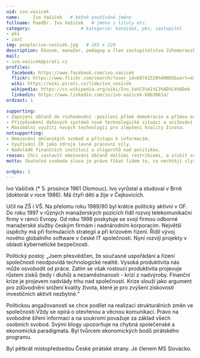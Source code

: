 ```yaml
---
uid: ivo.vasicek
name:     Ivo Vašíček  	# běžně používáné jméno
fullname: PaedDr. Ivo Vašíček  	# jméno s tituly etc.
category:                 	# kategorie: kandidat, pks, zastupitel
- pks
- zast
img: people/ivo-vasicek.jpg   # 165 x 220
description: Ekonom, manažer, pedagog a člen zastupitelstva Jihomoravského kraje     	# kratký popis, max 160 znaků
mail:
- ivo.vasicek@pirati.cz
profiles:
  facebook: https://www.facebook.com/ivo.vasicek
  flickr: https://www.flickr.com/search/?user_id=68741528%40N03&sort=date-taken-desc&view_all=1&text=ivo%20va%C5%A1%C3%AD%C4%8Dek
  wiki: https://wiki.pirati.cz/lide/ivo_vasicek
  wikipedia: https://cs.wikipedia.org/wiki/Ivo_Va%C5%A1%C3%AD%C4%8Dek
  linkedin: https://www.linkedin.com/in/ivo-vasicek-68b3661a/
ordzast: 1

supporting:
- Zapojení občanů do rozhodování -posílení přímé demokracie a přímou odpovědnost politiků.
- Přizpůsobení daňových systémů nové technologické situaci a snižování zdanění práce.
- Maximální využití nových technologií pro zlepšení kvality života.
notsupporting:
- Omezování občanských svobod a přístupu k informacím.
- Využívání ČR jako zdroje levné pracovní síly.
- Nadvládě finančních institucí a oligarchů nad politikou.
reason: Chci zastavit omezování občanů dalšími restrikcemi, a zrušit současná přehnaná omezení a regulace.
motto: Skutečná svoboda slova je právo říkat lidem to, co nechtějí slyšet.

ordpks: 3
---
```


Ivo Vašíček (* 5. prosince 1961 Olomouc). Ivo vyrůstal a studoval v Brně (doktorát v roce 1986). Má čtyři děti a žije v Čejkovicích.

Učil na ZŠ i VŠ. Na přelomu roku 1989/90 byl krátce politicky aktivní v OF. Do roku 1997 v různých manažerských pozicích řídil rozvoj telekomunikační firmy v rámci Evropy. Od roku 1998 poskytuje se svojí firmou odborné manažerské služby českým firmám i nadnárodním korporacím. Největší úspěchy má při formulacích strategií a při krizovém řízení. Řídil vývoj nového globálního software v české IT společnosti. Nyní rozvíjí projekty v oblasti kybernetické bezpečnosti.

Politický postoj: „Jsem přesvědčen, že současné uspořádání a řízení společnosti neodpovídá technologické realitě. Vysoká produktivita nás může osvobodit od práce. Zatím se však rostoucí produktivita projevuje růstem zisků (tedy i dluhů) a nezaměstnanosti - krizí z nadvýroby. Finanční krize je projevem nadvlády trhu nad společností. Krize slouží jako argument pro zdůvodnění snížení kvality života, které je pro zvýšení ziskovosti investičních aktivit nezbytné.“

Politickou angažovaností se chce podílet na realizaci strukturálních změn ve společnosti.Vždy se opírá o otevřenou a věcnou komunikaci. Právo na svobodné šíření informací a na soukromí považuje za základ všech osobních svobod. Svými blogy upozorňuje na chybná společenské a ekonomická paradigmata. Byl tvůrcem ekonomických bodů pirátského programu.

Byl pětkrát místopředsedou České pirátské strany. Je členem MS Slovácko.
